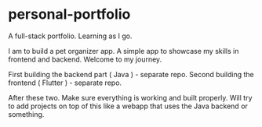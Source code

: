 # personal-portfolio
A full-stack portfolio.
Learning as I go.


I am to build a pet organizer app. A simple app to showcase my skills in frontend and backend.
Welcome to my journey.

First building the backend part ( Java ) - separate repo.
Second building the frontend ( Flutter ) - separate repo.

After these two. Make sure everything is working and built properly.
Will try to add projects on top of this like a webapp that uses the Java backend or something.
